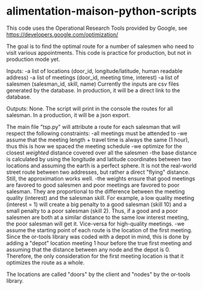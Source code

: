 # alimentation-maison-python-scripts
This code uses the Operational Research Tools provided by Google, see https://developers.google.com/optimization/

The goal is to find the optimal route for a number of salesmen who need to visit various appointments. This code is practice for production, but not in production mode yet.

Inputs:
-a list of locations (door_id, longitude/latitude, human readable address)
-a list of meetings (door_id, meeting time, interest)
-a list of salesmen (salesman_id, skill, name)
Currently the inputs are csv files generated by the database. In production, it will be a direct link to the database.

Outputs: None. The script will print in the console the routes for all salesman. In a production, it will be a json export.


The main file "tsp.py" will attribute a route for each salesman that will respect the following constraints:
-all meetings must be attended to
-we assume that the meeting length + travel time is always the same (1 hour), thus this is how we spaced the meeting schedule
-we optimize for the closest *weighted* distance covered over all the salesmen
-the base distance is calculated by using the longitude and latitude coordinates between two locations and assuming the earth is a perfect sphere. It is not the real-world street route between two addresses, but rather a direct "flying" distance. Still, the approximation works well.
-the weights ensure that good meetings are favored to good salesmen and poor meetings are favored to poor salesman. They are proportional to the difference between the meeting quality (interest) and the salesman skill. For example, a low quality meeting (interest = 1) will create a big penalty to a good salesman (skill 10) and a small penalty to a poor salesman (skill 2). Thus, if a good and a poor salesmen are both at a similar distance to the same low interest meeting, the poor salesman will get it. Vice-versa for high-quality meetings.
-we assume the starting point of each route is the location of the first meeting. Since the or-tools library was coded with a depot in mind, this is done by adding a "depot" location meeting 1 hour before the true first meeting and assuming that the distance between any node and the depot is 0. Therefore, the only consideration for the first meeting location is that it optimizes the route as a whole.

The locations are called "doors" by the client and "nodes" by the or-tools library.




